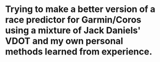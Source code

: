 # Trying to make a better version of a race predictor for Garmin/Coros using a mixture of Jack Daniels' VDOT and my own personal methods learned from experience. 